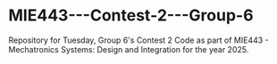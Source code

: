 # MIE443---Contest-2---Group-6
Repository for Tuesday, Group 6's Contest 2 Code as part of MIE443 - Mechatronics Systems: Design and Integration for the year 2025.
